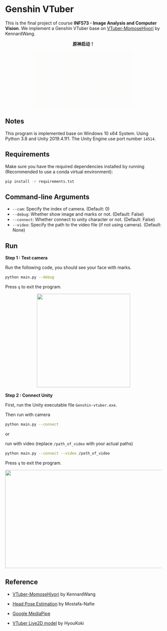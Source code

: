 # Genshin VTuber

This is the final project of course **INF573 - Image Analysis and Computer Vision**. We implement a Genshin VTuber base on [VTuber-MomoseHiyori](https://github.com/KennardWang/VTuber-MomoseHiyori) by KennardWang.

<p align="center">
    <b>原神启动！</b>
</p>

<p align = "center">
    <img src = "img_source\原神启动.gif" width = "320px" height = "180px"/>
</p>

## Notes

This program is implemented base on Windows 10 x64 System. Using Python 3.8 and Unity 2019.4.1f1. The Unity Engine use port number `14514`.

## Requirements

Make sure you have the required dependencies installed by running (Recommended to use a conda virtual environment):
```bash
pip install -r requirements.txt
```

## Command-line Arguments

- `--cam`: Specify the index of camera. (Default: 0)
- `--debug`: Whether show image and marks or not. (Default: False)
- `--connect`: Whether connect to unity character or not. (Default: False)
- `--video`: Specify the path to the video file (if not using camera). (Default: None)

## Run

**Step 1 : Test camera**

Run the following code, you should see your face with marks.
```bash
python main.py --debug
```
Press `q` to exit the program.

<p align = "center">
    <img src = "img_source\face.gif" width = "300px" height = "300px"/>
</p>

**Step 2 : Connect Unity**

First, run the Unity executable file `Genshin-vtuber.exe`.

Then run with camera
```bash
python main.py --connect
```

or

run with video (replace `/path_of_video` with your actual paths)
```bash
python main.py --connect --video /path_of_video
```

Press `q` to exit the program.

<p align = "center">
    <img src = "img_source\result.gif" width = "735px" height = "315px"/>
</p>

## Reference

- [VTuber-MomoseHiyori](https://github.com/KennardWang/VTuber-MomoseHiyori) by KennardWang

- [Head Pose Estimation](https://github.com/Mostafa-Nafie/Head-Pose-Estimation) by Mostafa-Nafie

- [Google MediaPipe](https://developers.google.com/mediapipe)

- [VTuber Live2D model](https://www.bilibili.com/video/BV1Bv4y1f7fb/?spm_id_from=333.337.search-card.all.click&vd_source=7ed05cf13083e303ef773860e10d0749) by HyouKoki
